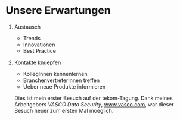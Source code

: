 # Unsere Erwartungen

1. Austausch
   * Trends
   * Innovationen
   * Best Practice

2. Kontakte knuepfen
   * KollegInnen kennenlernen
   * BranchenvertreterInnen treffen
   * Ueber neue Produkte informieren
   
   Dies ist mein erster Besuch auf der tekom-Tagung. Dank meines Arbeitgebers *VASCO Data Security*, www.vasco.com, war dieser Besuch heuer zum ersten Mal moeglich.

